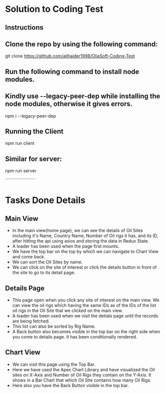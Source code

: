 # Solution to Coding Test

## Instructions

## Clone the repo by using the following command:

git clone https://github.com/alihaider1998/OliaSoft-Coding-Test

## Run the following command to install node modules.
## Kindly use --legacy-peer-dep while installing the node modules, otherwise it gives errors.

npm i --legacy-peer-dep


## Running the Client

npm run client

## Similar for server:

npm run server


´´´´´´´´´´´´´´´´´´´´´´

# Tasks Done Details

## Main View
- In the main view(home page), we can see the details of Oil Sites including it's Name, Country Name, Number of Oil rigs it has, and its ID, after hitting   the api using axios and storing the data in Redux State.
- A loader has been used when the page first mounts.
- We have the top bar on the top by which we can navigate to Chart View and come back.
- We can sort the Oil Sites by name.
- We can click on the site of interest or click the details button in front of the site to go to its detail page.

## Details Page
- This page open when you click any site of interest on the main view. We can view the oil rigs which having the same IDs as of the IDs of the list oil       rigs in the Oil Site that we clicked on the main view.
- A loader has been used when we visit the detials page until the records are being fetched.
- This list can also be sorted by Rig Name.
- A Back button also becomes visible in the top bar on the right side when you come to details page. It has been conditionally rendered.

## Chart View
- We can visit this page using the Top Bar.
- Here we have used the Apex Chart Library and have visualized the Oil sites on X-Axis and Number of Oil Rigs they contain on the Y-Axis. It shows in a Bar   Chart that which Oil Site contains how many Oil Rigs.
- Here also you have the Back Button visible in the top bar.
